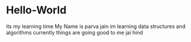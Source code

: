 # Hello-World
its my learning time
My Name is parva jain
im learning data structures and algorithms currently
things are going good to me
jai hind
